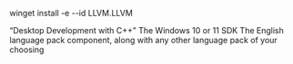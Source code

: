  winget install -e --id LLVM.LLVM

 “Desktop Development with C++”
The Windows 10 or 11 SDK
The English language pack component, along with any other language pack of your choosing